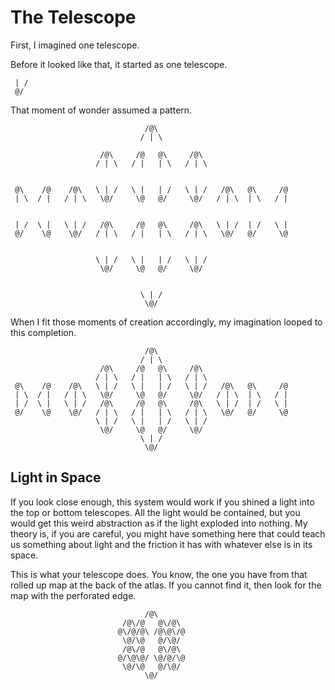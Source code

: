 # The Telescope

First, I imagined one telescope.

Before it looked like that, it started as one telescope.

```
 | /
 @/
```

That moment of wonder assumed a pattern.

```
                              /@\
                             / | \

                    /@\     /@   @\     /@\
                   / | \   / |   | \   / | \


 @\    /@    /@\   \ | /   \ |   | /   \ | /   /@\   @\     /@
 | \  / |   / | \   \@/     \@   @/     \@/   / | \  | \   / |


 | /  \ |   \ | /   /@\     /@   @\     /@\   \ | /  | /   \ |
 @/    \@    \@/   / | \   / |   | \   / | \   \@/   @/     \@


                   \ | /   \ |   | /   \ | /
                    \@/     \@   @/     \@/


                             \ | /
                              \@/
```

When I fit those moments of creation accordingly, my imagination looped to this completion.

```
                              /@\
                             / | \
                    /@\     /@   @\     /@\
                   / | \   / |   | \   / | \
 @\    /@    /@\   \ | /   \ |   | /   \ | /   /@\   @\     /@
 | \  / |   / | \   \@/     \@   @/     \@/   / | \  | \   / |
 | /  \ |   \ | /   /@\     /@   @\     /@\   \ | /  | /   \ |
 @/    \@    \@/   / | \   / |   | \   / | \   \@/   @/     \@
                   \ | /   \ |   | /   \ | /
                    \@/     \@   @/     \@/
                             \ | /
                              \@/
```

## Light in Space

If you look close enough, this system would work if you shined a light into the top or bottom telescopes. All the light would be contained, but you would get this weird abstraction as if the light exploded into nothing. My theory is, if you are careful, you might have something here that could teach us something about light and the friction it has with whatever else is in its space.

This is what your telescope does. You know, the one you have from that rolled up map at the back of the atlas. If you cannot find it, then look for the map with the perforated edge.


```
                              /@\
                         /@\/@   @\/@\
                        @\/@/@\ /@\@\/@
                         \@/\@   @/\@/
                         /@\/@   @\/@\
                        @/\@\@/ \@/@/\@
                         \@/\@   @/\@/
                              \@/
```
